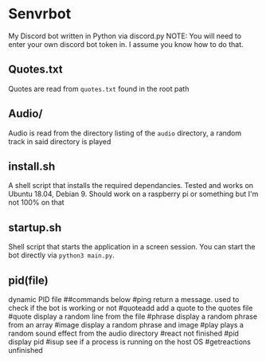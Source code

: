 # Senvrbot
My Discord bot written in Python via discord.py
NOTE: You will need to enter your own discord bot token in. I assume you know how to do that.
## Quotes.txt
Quotes are read from `quotes.txt` found in the root path

## Audio/
Audio is read from the directory listing of the `audio` directory, a random track in said directory is played 

## install.sh
A shell script that installs the required dependancies. Tested and works on Ubuntu 18.04, Debian 9. Should work on a raspberry pi or something but I'm not 100% on that
## startup.sh
Shell script that starts the application in a screen session. You can start the bot directly via `python3 main.py`.
## pid(file)
dynamic PID file
##commands below
#ping
return a message. used to check if the bot is working or not
#quoteadd
add a quote to the quotes file
#quote
display a random line from the file
#phrase
display a random phrase from an array
#image
display a random phrase and image
#play
plays a random sound effect from the audio directory
#react
not finished
#pid
display  pid
#isup
see if a process is running on the host OS
#getreactions
unfinished

